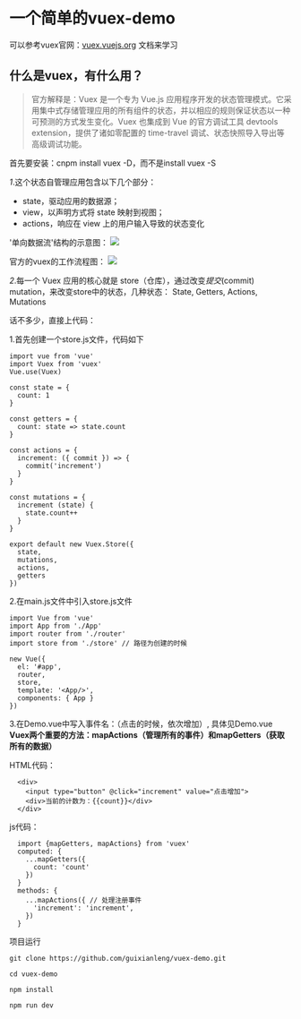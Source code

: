 # 一个简单的vuex-demo

可以参考vuex官网：[vuex.vuejs.org](https://vuex.vuejs.org) 文档来学习

## 什么是vuex，有什么用？
>官方解释是：Vuex 是一个专为 Vue.js 应用程序开发的状态管理模式。它采用集中式存储管理应用的所有组件的状态，并以相应的规则保证状态以一种可预测的方式发生变化。Vuex 也集成到 Vue 的官方调试工具 devtools extension，提供了诸如零配置的 time-travel 调试、状态快照导入导出等高级调试功能。

首先要安装：cnpm install vuex -D，而不是install vuex -S

*1*.这个状态自管理应用包含以下几个部分：

- state，驱动应用的数据源；
- view，以声明方式将 state 映射到视图；
- actions，响应在 view 上的用户输入导致的状态变化

'单向数据流'结构的示意图：
  ![](https://vuex.vuejs.org/zh-cn/images/flow.png)

官方的vuex的工作流程图：
  ![](https://vuex.vuejs.org/zh-cn/images/vuex.png)

*2*.每一个 Vuex 应用的核心就是 store（仓库），通过改变*提交*(commit) mutation，来改变store中的状态，几种状态： State, Getters, Actions, Mutations

话不多少，直接上代码：

1.首先创建一个store.js文件，代码如下

```
import vue from 'vue'
import Vuex from 'vuex'
Vue.use(Vuex)

const state = {
  count: 1
}

const getters = {
  count: state => state.count
}

const actions = {
  increment: ({ commit }) => {
    commit('increment')
  }
}

const mutations = {
  increment (state) {
    state.count++
  }
}

export default new Vuex.Store({
  state,
  mutations,
  actions,
  getters
})

```
2.在main.js文件中引入store.js文件

```
import Vue from 'vue'
import App from './App'
import router from './router'
import store from './store' // 路径为创建的时候

new Vue({
  el: '#app',
  router,
  store,
  template: '<App/>',
  components: { App }
})

```

3.在Demo.vue中写入事件名：（点击的时候，依次增加）, 具体见Demo.vue
**Vuex两个重要的方法：mapActions（管理所有的事件）和mapGetters（获取所有的数据）**

HTML代码：

```
  <div>
    <input type="button" @click="increment" value="点击增加">
    <div>当前的计数为：{{count}}</div>
  </div>

```
js代码： 

```
  import {mapGetters, mapActions} from 'vuex'
  computed: {
    ...mapGetters({
      count: 'count'
    })
  }
  methods: {
    ...mapActions({ // 处理注册事件
      'increment': 'increment',
    })
  }
```
项目运行
```
git clone https://github.com/guixianleng/vuex-demo.git

cd vuex-demo

npm install

npm run dev

```
